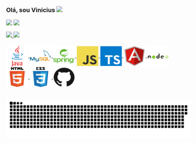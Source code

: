 ### Olá, sou Vinicius <img src = "https://media.giphy.com/media/hvRJCLFzcasrR4ia7z/giphy.gif" width = "25px">
<a href="https://www.linkedin.com/in/vinicius-marques-aa61b1206/" target="_blank"><img src="https://img.shields.io/badge/-LinkedIn-%230077B5?style=for-the-badge&logo=linkedin&logoColor=white" target="_blank"></a> 
<a href = "mailto:viniciuscontatom@hotmail.com"> <img src = "https://img.shields.io/badge/-Gmail-%23333?style=for-the-badge&logo=gmail&logoColor=white" target = "_ blank"> </a>


<div>
 <a href="https://github.com/ViniciusMarquesp">
 <img height="165em" src="https://github-readme-stats.vercel.app/api?username=ViniciusMarquesp&show_icons=true&theme=tokyonight&include_all_commits=true&count_private=true"/>
 <img height="165em" src="https://github-readme-stats.vercel.app/api/top-langs/?username=ViniciusMarquesp&layout=compact&langs_count=7&theme=tokyonight"/>
  
</div>
  <div style="display: inline_block"><br>
  <img align="center" alt="Vini-Java" height="60" width="60" src="https://raw.githubusercontent.com/devicons/devicon/master/icons/java/java-original-wordmark.svg">
  <img align="center" alt="Vini-MySQL" height="60" width="60" src="https://raw.githubusercontent.com/devicons/devicon/master/icons/mysql/mysql-original-wordmark.svg">
  <img align="center" alt="Vini-Spring" height="55" width="60" src="https://raw.githubusercontent.com/devicons/devicon/master/icons/spring/spring-original-wordmark.svg">
  <img align="center" alt="Vini-JavaScript" height="55" width="60" src="https://raw.githubusercontent.com/devicons/devicon/master/icons/javascript/javascript-original.svg">
  <img align="center" alt="Vini-TypeScript" height="55" width="60" src="https://raw.githubusercontent.com/devicons/devicon/master/icons/typescript/typescript-original.svg">
  <img align="center" alt="Vini-Angular" height="55" width="60" src="https://raw.githubusercontent.com/devicons/devicon/master/icons/angularjs/angularjs-original.svg">
  <img align="center" alt="Vini-NodeJs" height="55" width="60" src="https://raw.githubusercontent.com/devicons/devicon/master/icons/nodejs/nodejs-original-wordmark.svg">
  <img align="center" alt="Vini-HTML5" height="55" width="60" src="https://raw.githubusercontent.com/devicons/devicon/master/icons/html5/html5-original-wordmark.svg">
  <img align="center" alt="Vini-CSS3" height="55" width="60" src="https://raw.githubusercontent.com/devicons/devicon/master/icons/css3/css3-original-wordmark.svg">
  <img align="center" alt="Vini-Git" height="55" width="60" src="https://raw.githubusercontent.com/devicons/devicon/master/icons/github/github-original.svg">
</div>
  
  ##
  
  ![Snake animation](https://github.com/ViniciusMarquesp/ViniciusMarquesp/blob/output/github-contribution-grid-snake.svg)
